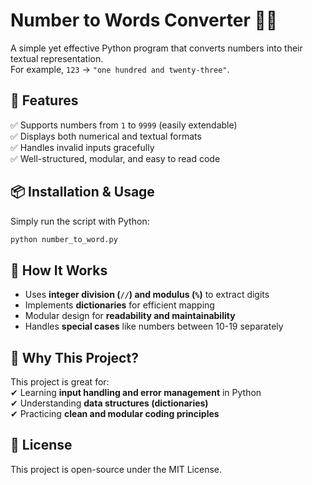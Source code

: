 
# Number to Words Converter 📝🔢

A simple yet effective Python program that converts numbers into their textual representation.  
For example, `123` → `"one hundred and twenty-three"`.

## 🚀 Features  
✅ Supports numbers from `1` to `9999` (easily extendable)  
✅ Displays both numerical and textual formats  
✅ Handles invalid inputs gracefully  
✅ Well-structured, modular, and easy to read code  

## 📦 Installation & Usage  
Simply run the script with Python:  
```sh
python number_to_word.py
```

## 🔧 How It Works  
- Uses **integer division (`//`) and modulus (`%`)** to extract digits  
- Implements **dictionaries** for efficient mapping  
- Modular design for **readability and maintainability**  
- Handles **special cases** like numbers between 10-19 separately  

## 🎯 Why This Project?  
This project is great for:  
✔ Learning **input handling and error management** in Python  
✔ Understanding **data structures (dictionaries)**  
✔ Practicing **clean and modular coding principles**  

## 📜 License  
This project is open-source under the MIT License.  
